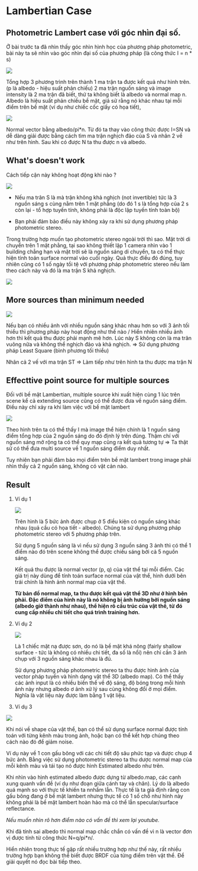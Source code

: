 # Lambertian Case

## Photometric Lambert case với góc nhìn đại số.

Ở bài trước ta đã nhìn thấy góc nhìn hình học của phương pháp photometric, bài này ta sẽ nhìn vào góc nhìn đại số của phương pháp (là công thức I = n * s)

![](images/11.%20Lambertian%20case.png)

Tổng hợp 3 phương trình trên thành 1 ma trận ta được kết quả như hình trên. (p là albedo - hiệu suất phản chiếu)
2 ma trận nguồn sáng và image intensity là 2 ma trận đã biết, thứ ta không biết là albedo và normal map n. Albedo là hiệu suất phản chiếu bề mặt, giả sử rằng nó khác nhau tại mỗi điểm trên bề mặt (ví dụ như chiếc cốc giấy có họa tiết),

![](images/11.%20Lambertian%20case%202.png)

Normal vector bằng albedo/pi*n. Từ đó ta thay vào công thức được I=SN và dễ dàng giải được bằng cách tìm ma trận nghịch đảo của S và nhân 2 về như trên hình. Sau khi có được N ta thu được n và albedo.

## What's doesn't work

Cách tiếp cận này không hoạt động khi nào ?

![](images/11.%20Photometric%20Stereo%20not%20work.png)

- Nếu ma trân S là mà trận không khả nghịch (not invertible) tức là 3 nguồn sáng s cùng nằm trên 1 mặt phẳng (do đó 1 s là tổng hợp của 2 s còn lại - tổ hợp tuyến tính, không phải là độc lập tuyến tính toàn bộ)

- Bạn phải đảm bảo điều này không xảy ra khi sử dụng phương pháp photometric stereo.

Trong trường hợp muốn tạo photometric stereo ngoài trời thì sao. Mặt trời di chuyển trên 1 mặt phằng, tại sao không thiết lập 1 camera nhìn vào 1 building chẳng hạn và mặt trời sẽ là nguồn sáng di chuyển, ta có thể thực hiện tính toán surface normal vào cuối ngày. Quả thực điều đó đúng, tuy nhiên cũng có 1 số ngày tồi tệ với phương pháp photometric stereo nếu làm theo cách này và đó là ma trận S khả nghịch. 

![](images/11.%20Bad%20days.png)

## More sources than minimum needed

![](images/11.%20More%20sources%20than%20minimum%20needed.png)

Nếu bạn có nhiều ảnh với nhiều nguồn sáng khác nhau hơn so với 3 ảnh tối thiểu thì phương pháp này hoạt động như thế nào /
Hiển nhiên nhiều ảnh hơn thì kết quả thu được phải mạnh mẽ hơn. Lúc này S không còn là ma trân vuông nữa và không thể nghịch đảo và khả nghịch. => Sử dụng phương pháp Least Square (bình phương tối thiểu)

Nhân cả 2 vế với ma trận ST => Làm tiếp như trên hình ta thu được ma trận N

## Effecttive point source for multiple sources

Đối với bề mặt Lambertian, multiple source khi xuất hiện cùng 1 lúc trên scene kể cả extending source cũng có thể được đưa về nguồn sáng điểm. Điều này chỉ xảy ra khi làm việc với bề mặt lambert

![](images/11.%20Effective%20point%20source%20for%20multiple%20sources.png)

Theo hình trên ta có thể thấy I mà image thể hiện chính là 1 nguồn sáng điểm tổng hợp của 2 nguồn sáng do đó định lý trên đúng. Thậm chí với nguồn sáng mở rộng ta có thể quy mạp cũng ra kết quả tương tự => Ta thật sử có thể đưa multi source về 1 nguồn sáng điểm duy nhất.

Tuy nhiên bạn phải đảm bảo mọi điểm trên bề mặt lambert trong image phải nhìn thấy cả 2 nguồn sáng, không có vật cản nào.

## Result

1. Ví dụ 1

    ![](images/11.%20Result%201.png)

    Trên hình là 5 bức ảnh được chụp ở 5 điều kiện có nguồn sáng khác nhau (quả cầu có họa tiết - albedo). Chúng ta sử dụng phương pháp photometric stereo với 5 phương pháp trên. 

    Sử dụng 5 nguồn sáng là vì nếu sử dụng 3 nguồn sáng 3 ảnh thì có thể 1 điểm nào đó trên scene không thể được chiếu sáng bởi cả 5 nguồn sáng. 

    Kết quả thu được là normal vector (p, q) của vật thể tại mỗi điểm. Các giá trị này dùng để tính toán surface normal của vật thể, hình dưới bên trái chính là hình ảnh normal map của vật thể.

    **Từ bản đồ normal map, ta thu được kết quả vật thể 3D như ở hình bên phải. Đặc điểm của hình này là nó không bị ảnh hưởng bởi nguồn sáng (albedo giờ thành như nhau), thể hiện rõ cấu trúc của vật thể, từ đó cung cấp nhiều chi tiết cho quá trình training hơn.**

2. Ví dụ 2

    ![](images/11.%20Result%202.png)

    Là 1 chiếc mặt nạ được sơn, do nó là bề mặt khá nông (fairly shallow surface - tức là không có nhiều chi tiết, đa số là nổi) nên chỉ cần 3 ảnh chụp với 3 nguồn sáng khác nhau là đủ.

    Sử dụng phương pháp photometric stereo ta thu được hình ảnh của vector pháp tuyến và hình dạng vật thể 3D (albedo map). Có thể thấy các ảnh input là có nhiều biến thể về độ sáng, độ bóng trong mỗi hình ảnh này nhưng albedo ơ ảnh xử lý sau cùng không đổi ở mọi điểm. Nghĩa là vật liệu này được làm bằng 1 vật liệu.

3. Ví dụ 3

![](images/11.%20Result%203.png)

Khi nói về shape của vật thể, bạn có thể sử dụng surface normal được tính toán với từng kênh màu trong ảnh, hoặc bạn có thể kết hợp chúng theo cách nào đó để giảm noise.

Ví dụ này về 1 con gấu bông với các chi tiết độ sâu phức tạp và được chụp 4 bức ảnh. Bằng việc sử dụng photometric stereo ta thu dược normal map của mỗi kênh màu và tái tạo nó được hình Estimated albedo như trên.

Khi nhìn vào hình estimated albedo được dựng từ albedo.map, các cạnh xung quanh vấn đề (ví dụ như đoạn giữa cánh tay và chân). Lý do là albedo quá mạnh so với thực tế khiến ta nnhầm lẫn. Thực tế là ta giả định rằng con gấu bông đang ở bề mặt lambert nhưng thực tế có 1 số chỗ như hình này không phải là bề mặt lambert hoàn hảo mà có thể lẫn specular/surface reflectance.

*Nếu muốn nhìn rõ hơn điểm nào có vấn đề thì xem lại youtube.*

Khi đã tính sai albedo thì normal map chắc chắn có vấn đề vì n là vector đơn vị được tính từ công thức N=q/pi*n/.

Hiển nhiên trong thực tế gặp rất nhiều trường hợp như thế này, rất nhiều trường hợp bạn không thể biết được BRDF của từng điểm trên vật thể. Để giải quyết nó đọc bài tiếp theo.